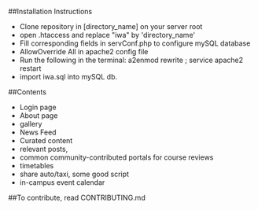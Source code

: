 
##Installation Instructions
 * Clone repository in [directory_name] on your server root
 * open .htaccess and replace "iwa" by 'directory_name'
 * Fill corresponding fields in servConf.php to configure mySQL database
 * AllowOverride All in apache2 config file
 * Run the following in the terminal: a2enmod rewrite ; service apache2 restart
 * import iwa.sql into mySQL db.  
 

##Contents
 * Login page 
 * About page 
 * gallery
 * News Feed
 * Curated content
 * relevant posts,
 * common community-contributed portals for course reviews
 * timetables
 * share auto/taxi, some good script
 * in-campus event calendar

##To contribute, read CONTRIBUTING.md
